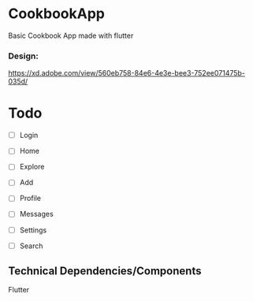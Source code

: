 # CookbookApp
Basic Cookbook App made with flutter

### Design:
https://xd.adobe.com/view/560eb758-84e6-4e3e-bee3-752ee071475b-035d/

# Todo
- [ ] Login
- [ ] Home
- [ ] Explore
- [ ] Add
- [ ] Profile
- [ ] Messages
- [ ] Settings
- [ ] Search


## Technical Dependencies/Components
Flutter

